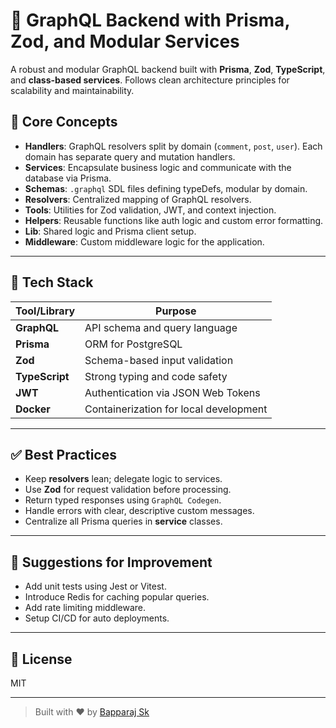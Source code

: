 # 🚀 GraphQL Backend with Prisma, Zod, and Modular Services

A robust and modular GraphQL backend built with **Prisma**, **Zod**, **TypeScript**, and **class-based services**. Follows clean architecture principles for scalability and maintainability.

## 🧠 Core Concepts

- **Handlers**: GraphQL resolvers split by domain (`comment`, `post`, `user`). Each domain has separate query and mutation handlers.
- **Services**: Encapsulate business logic and communicate with the database via Prisma.
- **Schemas**: `.graphql` SDL files defining typeDefs, modular by domain.
- **Resolvers**: Centralized mapping of GraphQL resolvers.
- **Tools**: Utilities for Zod validation, JWT, and context injection.
- **Helpers**: Reusable functions like auth logic and custom error formatting.
- **Lib**: Shared logic and Prisma client setup.
- **Middleware**: Custom middleware logic for the application.

---

## 🧰 Tech Stack

| Tool/Library     | Purpose                                |
|------------------|-----------------------------------------|
| **GraphQL**      | API schema and query language           |
| **Prisma**       | ORM for PostgreSQL                      |
| **Zod**          | Schema-based input validation           |
| **TypeScript**   | Strong typing and code safety           |
| **JWT**          | Authentication via JSON Web Tokens      |
| **Docker**       | Containerization for local development  |

---

## ✅ Best Practices

- Keep **resolvers** lean; delegate logic to services.
- Use **Zod** for request validation before processing.
- Return typed responses using `GraphQL Codegen`.
- Handle errors with clear, descriptive custom messages.
- Centralize all Prisma queries in **service** classes.

---

## 🚧 Suggestions for Improvement

- Add unit tests using Jest or Vitest.
- Introduce Redis for caching popular queries.
- Add rate limiting middleware.
- Setup CI/CD for auto deployments.

---

## 📜 License

MIT

---

> Built with ❤️ by [Bapparaj Sk](https://github.com/Bapparajsk)
